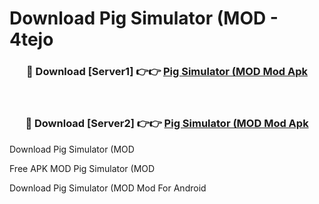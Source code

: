 # Download Pig Simulator (MOD - 4tejo



<div align="center">
<h3>🔴 Download [Server1] 👉👉 <a href="https://momento.my/?title=Pig_Simulator_(MOD">Pig Simulator (MOD Mod Apk</a></h3><br>

<h3>🔴 Download [Server2] 👉👉 <a href="https://momento.my/?title=Pig_Simulator_(MOD">Pig Simulator (MOD Mod Apk</a></h3>
</div>



Download Pig Simulator (MOD 

Free APK MOD Pig Simulator (MOD 

Download Pig Simulator (MOD Mod For Android
